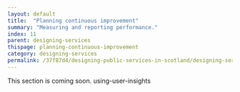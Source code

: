 ```yaml
---
layout: default
title:  "Planning continuous improvement"
summary: "Measuring and reporting performance."
index: 11
parent: designing-services
thispage: planning-continuous-improvement
category: designing-services
permalink: /37f87d4/designing-public-services-in-scotland/designing-services/planning-continuous-improvement/
---
```


This section is coming soon.
using-user-insights
